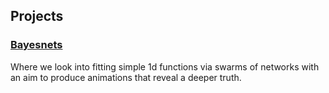
## Projects

### [Bayesnets](https://martinisandresearch.github.io/bayesnets/intro.html)

Where we look into fitting simple 1d functions via swarms of networks with an aim to produce animations that reveal a deeper truth.

